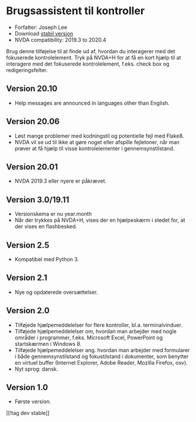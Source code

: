 # Brugsassistent til kontroller #

* Forfatter: Joseph Lee
* Download [stabil version][1]
* NVDA compatibility: 2019.3 to 2020.4

Brug denne tilføjelse til at finde ud af, hvordan du interagerer med det
fokuserede kontrolelement.  Tryk på NVDA+H for at få en kort hjælp til at
interagere med det fokuserede kontrolelement, f.eks. check box og
redigeringsfelter.

## Version 20.10

* Help messages are announced in languages other than English.

## Version 20.06

* Løst mange problemer med kodningstil og potentielle fejl med Flake8.
* NVDA vil se ud til ikke at gøre noget eller afspille fejletoner, når man
  prøver at få hjælp til visse kontrolelementer i gennemsynstilstand.

## Version 20.01

* NVDA 2019.3 eller nyere er påkrævet.

## Version 3.0/19.11

* Versionskema er nu year.month
* Når der trykkes på NVDA+H, vises der en hjælpeskærm i stedet for, at der
  vises en flashbesked.

## Version 2.5

* Kompatibel med Python 3.

## Version 2.1

* Nye og opdaterede oversættelser.

## Version 2.0

* Tilføjede hjælpemeddelelser for flere kontroller, bl.a. terminalvinduer.
* Tilføjede hjælpemeddelelser om, hvordan man arbejder med nogle områder i
  programmer, f.eks. Microsoft Excel, PowerPoint og startskærmen i Windows
  8.
* Tilføjede hjælpemeddelelser ang. hvordan man arbejder med formularer i
  både gennemsynstilstand og fokustilstand i dokumenter, som benytter en
  virtuel buffer (Internet Explorer, Adobe Reader, Mozilla Firefox, osv).
* Nyt sprog: dansk.

## Version 1.0

* Første version.

[[!tag dev stable]]

[1]: https://addons.nvda-project.org/files/get.php?file=cua

[2]: https://addons.nvda-project.org/files/get.php?file=cua-dev
